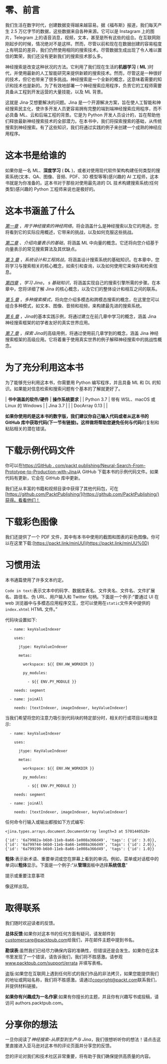 

# 零、前言

我们生活在数字时代，创建数据变得越来越容易。据《福布斯》报道，我们每天产生 2.5 万亿字节的数据，这些数据来自各种来源。它可以是 Instagram 上的图片，Telegram 上的语音消息，视频，文本，甚至是所有这些的组合。在互联网刚刚起步的时候，情况绝对不是这样。然而，尽管以前和现在在数据创建的容易程度上有明显的差异，我们仍然使用相同的搜索技术。尽管数据生成出现了令人难以置信的繁荣，我们还没有更新我们的搜索技术那么多。

神经搜索是改变这种状况的方法。它利用了我们现在生活的**机器学习** ( **ML** )时代，并使用最新的人工智能研究来提供新颖的搜索技术。然而，尽管这是一种很好的技术，但它也带来了很多挑战。神经搜索是一个全新的概念，这意味着需要的知识和技术也是新的。为了有效地部署一个神经搜索应用程序，负责它的工程师需要具备从工程到开发运营的大量技能，以及 ML 背景。

这就是 Jina·艾想要解决的问题。Jina 是一个开源解决方案，旨在使人工智能和神经搜索民主化，使许多开发人员更容易拥有完整的端到端神经搜索应用程序，而不必具备 ML、云和后端工程的背景。它是为 Python 开发人员设计的，旨在帮助他们释放最新神经搜索技术的全部潜力。在本书中，我们将探索搜索的基础，从传统搜索到神经搜索。有了这些知识，我们将通过实践的例子来创建一个成熟的神经应用程序。

# 这本书是给谁的

如果你是一名 ML、**深度学习** ( **DL** )，或者对使用现代软件架构构建任何类型的搜索系统(文本、QA、图像、音频、PDF、3D 模型等等)感兴趣的 AI 工程师，这本书就是为你准备的。这本书对于那些对使用最先进的 DL 技术构建搜索系统(任何类型)感兴趣的 Python 工程师来说也是极好的。

# 这本书涵盖了什么

[*第一章*](B17488_01.xhtml#_idTextAnchor014) ，*用于神经搜索的神经网络*，将会涵盖什么是神经搜索以及它的用途。您将看到它的实际应用概述，它带来的挑战，以及如何克服这些挑战。

[*第二章*](B17488_02.xhtml#_idTextAnchor027) 、*介绍向量表示的基础*，将涵盖 ML 中向量的概念。它还将向您介绍基于向量表示的常见搜索算法及其优缺点。

[*第 3 章*](B17488_03.xhtml#_idTextAnchor044) ，*系统设计和工程挑战*，将涵盖设计搜索系统的基础知识。在本章中，您将学习与搜索相关的核心概念，如索引和查询，以及如何使用它来保存和检索信息。

[*第四章*](B17488_04.xhtml#_idTextAnchor054) ，*学习 Jina*， *s 基础知识*，将涵盖实现自己的搜索引擎所需的步骤。在本章中，您将详细了解 Jina 的核心概念，以及它们的整体设计和相互之间的联系。

[*第 5 章*](B17488_05.xhtml#_idTextAnchor068) ，*多种搜索模式*，将向您介绍多模态和跨模态搜索的概念，在这里您可以组合多种模式，如文本、图像、音频和视频，来构建最先进的搜索系统。

[*第 6 章*](B17488_06.xhtml#_idTextAnchor085) ，*Jina*的基本实践示例，将通过建立在前几章中学习的概念，涵盖 Jina 神经搜索框架的初学者友好的真实世界应用。

[*第 7 章*](B17488_07.xhtml#_idTextAnchor101) ，*探索 Jina*的高级用例，将通过使用前几章学到的概念，涵盖 Jina 神经搜索框架的高级应用。它将着重于使用真实世界的例子解释神经搜索中的挑战性概念。

# 为了充分利用这本书

为了能够充分利用这本书，你需要用 Python 编写程序，并且具备 ML 和 DL 的知识。如果能对信息检索和搜索问题有个基本的了解就更好了。

| **书中涵盖的软件/硬件** | **操作系统要求** |
| Python 3.7 | 带有 WSL、macOS 或 Linux 的 Windows |
| Jina 3.7 |  |
| DocArray 0.13 |  |

**如果你使用的是这本书的数字版，我们建议你自己输入代码或者从这本书的 GitHub 库中获取代码(下一节有链接)。这样做将帮助您避免任何与代码**的复制和粘贴相关的潜在错误。

# 下载示例代码文件

你可以在[https://GitHub . com/packt publishing/Neural-Search-From-Prototype-to-Production-with-Jina](https://github.com/PacktPublishing/Neural-Search-From-Prototype-to-Production-with-Jina)从 GitHub 下载本书的示例代码文件。如果代码有更新，它会在 GitHub 库中更新。

我们还从丰富的书籍和视频目录中获得了其他代码包，可在[https://github.com/PacktPublishing/](https://github.com/PacktPublishing/)获得。看看他们！

# 下载彩色图像

我们还提供了一个 PDF 文件，其中有本书中使用的截图和图表的彩色图像。你可以在这里下载:[https://packt.link/minUU](https://packt.link/minUU%0D)

# 习惯用法

本书通篇使用了许多文本约定。

`Code in text`:表示文本中的码字、数据库表名、文件夹名、文件名、文件扩展名、路径名、伪 URL、用户输入和 Twitter 句柄。下面是一个例子:“要通过 UI 在 web 浏览器中与多模态应用程序交互，您可以使用在`static`文件夹中提供的`index.xhtml` HTML 文件。”

代码块设置如下:

```
  - name: keyValueIndexer

    uses:

      jtype: KeyValueIndexer

      metas:

        workspace: ${{ ENV.HW_WORKDIR }}

        py_modules:

          - ${{ ENV.PY_MODULE }}

    needs: segment

  - name: joinAll

    needs: [textIndexer, imageIndexer, keyValueIndexer]
```

当我们希望将您的注意力吸引到代码块的特定部分时，相关的行或项目以粗体显示:

```
  - name: keyValueIndexer

    uses:

      jtype: KeyValueIndexer

      metas:

        workspace: ${{ ENV.HW_WORKDIR }}

        py_modules:

          - ${{ ENV.PY_MODULE }}

    needs: segment

  - name: joinAll

    needs: [textIndexer, imageIndexer, keyValueIndexer]
```

任何命令行输入或输出都按如下方式编写:

```
<jina.types.arrays.document.DocumentArray length=3 at 5701440528>

{'id': '6a79982a-b6b0-11eb-8a66-1e008a366d49', 'tags': {'id': 3.0}},
{'id': '6a799744-b6b0-11eb-8a66-1e008a366d49', 'tags': {'id': 2.0}},
{'id': '6a799190-b6b0-11eb-8a66-1e008a366d49', 'tags': {'id': 1.0}}
```

**粗体**:表示新术语、重要单词或您在屏幕上看到的单词。例如，菜单或对话框中的单词以**粗体**显示。下面是一个例子:“从**管理**面板中选择**系统信息**”

提示或重要注意事项

像这样出现。

# 取得联系

我们随时欢迎读者的反馈。

**总体反馈**:如果你对这本书的任何方面有疑问，请发邮件到[customercare@packtpub.com](https://customercare@packtpub.com)给我们，并在邮件主题中提到书名。

**勘误表**:虽然我们已经尽力确保内容的准确性，但错误还是会发生。如果你在这本书里发现了一个错误，请告诉我们，我们将不胜感激。请参观 www.packtpub.com/support/errata 并填写表格。

盗版:如果您在互联网上遇到任何形式的我们作品的非法拷贝，如果您能提供我们的地址或网站名称，我们将不胜感激。请通过[copyright@packt.com](https://copyright@packt.com)联系我们，并提供材料链接。

**如果你有兴趣成为一名作家**:如果有你擅长的主题，并且你有兴趣写书或投稿，请访问 authors.packtpub.com。

# 分享你的想法

一旦你阅读了*神经搜索-从原型到生产与 Jina*，我们很想听听你的想法！请点击这里直接进入亚马逊对这本书的评论页面并分享您的反馈。

您的评论对我们和技术社区非常重要，将有助于我们确保提供高质量的内容。